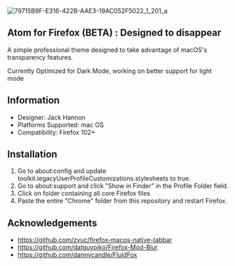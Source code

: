 ![79715B9F-E316-422B-AAE3-19AC052F5022_1_201_a](https://user-images.githubusercontent.com/87556343/198120530-c6b761f5-aadb-4ee8-bda5-9a494db70131.jpeg)

## Atom for Firefox (BETA) : Designed to disappear
A simple professional theme designed to take advantage of macOS's transparency features.

Currently Optimized for Dark Mode, working on better support for light mode

## Information
- Designer: Jack Hannon
- Platforms Supported: mac OS
- Compatibility: Firefox 102+

## Installation
1. Go to about:config and update toolkit.legacyUserProfileCustomizations.stylesheets to true.
2. Go to about:support and click "Show in Finder" in the Profile Folder field.
3. Click on folder containing all core Firefox files
4. Paste the entire "Chrome" folder from this repository and restart Firefox.

## Acknowledgements
- https://github.com/zvuc/firefox-macos-native-tabbar
- https://github.com/datguypiko/Firefox-Mod-Blur
- https://github.com/dannycandle/FluidFox

